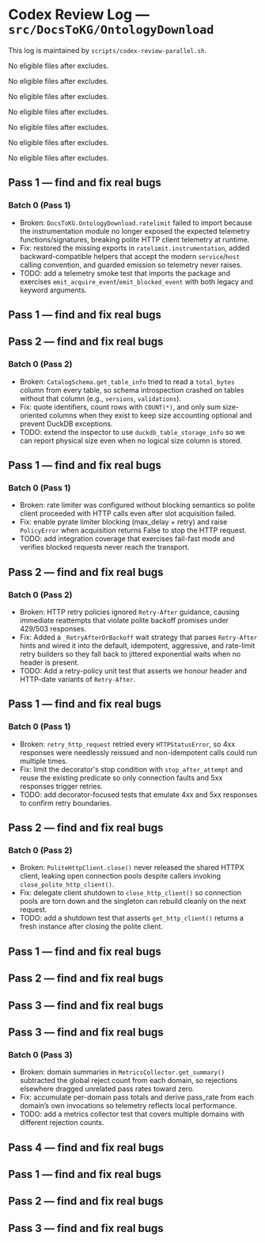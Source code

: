 # Codex Review Log — `src/DocsToKG/OntologyDownload`
This log is maintained by `scripts/codex-review-parallel.sh`.

<!-- 2025-10-22 16:55:34Z UTC -->
No eligible files after excludes.

<!-- 2025-10-22 17:01:20Z UTC -->
No eligible files after excludes.

<!-- 2025-10-22 17:13:46Z UTC -->
No eligible files after excludes.

<!-- 2025-10-23 01:39:11Z UTC -->
No eligible files after excludes.

<!-- 2025-10-23 02:48:00Z UTC -->
No eligible files after excludes.

<!-- 2025-10-23 03:05:49Z UTC -->
No eligible files after excludes.

<!-- 2025-10-23 03:55:00Z UTC -->
No eligible files after excludes.

<!-- 2025-10-23 04:04:17Z UTC -->
## Pass 1 — find and fix real bugs

### Batch 0 (Pass 1)
- Broken: `DocsToKG.OntologyDownload.ratelimit` failed to import because the instrumentation module no longer exposed the expected telemetry functions/signatures, breaking polite HTTP client telemetry at runtime.
- Fix: restored the missing exports in `ratelimit.instrumentation`, added backward-compatible helpers that accept the modern `service`/`host` calling convention, and guarded emission so telemetry never raises.
- TODO: add a telemetry smoke test that imports the package and exercises `emit_acquire_event`/`emit_blocked_event` with both legacy and keyword arguments.

<!-- 2025-10-23 04:06:49Z UTC -->
## Pass 1 — find and fix real bugs

<!-- 2025-10-23 04:06:56Z UTC -->
## Pass 2 — find and fix real bugs

### Batch 0 (Pass 2)
- Broken: `CatalogSchema.get_table_info` tried to read a `total_bytes` column from every table, so schema introspection crashed on tables without that column (e.g., `versions`, `validations`).
- Fix: quote identifiers, count rows with `COUNT(*)`, and only sum size-oriented columns when they exist to keep size accounting optional and prevent DuckDB exceptions.
- TODO: extend the inspector to use `duckdb_table_storage_info` so we can report physical size even when no logical size column is stored.

<!-- 2025-10-23 04:24:41Z UTC -->
## Pass 1 — find and fix real bugs
### Batch 0 (Pass 1)
- Broken: rate limiter was configured without blocking semantics so polite client proceeded with HTTP calls even after slot acquisition failed.
- Fix: enable pyrate limiter blocking (max_delay + retry) and raise `PolicyError` when acquisition returns False to stop the HTTP request.
- TODO: add integration coverage that exercises fail-fast mode and verifies blocked requests never reach the transport.

<!-- 2025-10-23 04:29:43Z UTC -->
## Pass 2 — find and fix real bugs

### Batch 0 (Pass 2)
- Broken: HTTP retry policies ignored `Retry-After` guidance, causing immediate reattempts that violate polite backoff promises under 429/503 responses.
- Fix: Added a `_RetryAfterOrBackoff` wait strategy that parses `Retry-After` hints and wired it into the default, idempotent, aggressive, and rate-limit retry builders so they fall back to jittered exponential waits when no header is present.
- TODO: Add a retry-policy unit test that asserts we honour header and HTTP-date variants of `Retry-After`.

<!-- 2025-10-23 04:46:08Z UTC -->
## Pass 1 — find and fix real bugs

### Batch 0 (Pass 1)
- Broken: `retry_http_request` retried every `HTTPStatusError`, so 4xx responses were needlessly reissued and non-idempotent calls could run multiple times.
- Fix: limit the decorator's stop condition with `stop_after_attempt` and reuse the existing predicate so only connection faults and 5xx responses trigger retries.
- TODO: add decorator-focused tests that emulate 4xx and 5xx responses to confirm retry boundaries.

<!-- 2025-10-23 04:48:24Z UTC -->
## Pass 2 — find and fix real bugs

### Batch 0 (Pass 2)
- Broken: `PoliteHttpClient.close()` never released the shared HTTPX client, leaking open connection pools despite callers invoking `close_polite_http_client()`.
- Fix: delegate client shutdown to `close_http_client()` so connection pools are torn down and the singleton can rebuild cleanly on the next request.
- TODO: add a shutdown test that asserts `get_http_client()` returns a fresh instance after closing the polite client.

<!-- 2025-10-23 05:59:19Z UTC -->
## Pass 1 — find and fix real bugs

<!-- 2025-10-23 05:59:23Z UTC -->
## Pass 2 — find and fix real bugs

<!-- 2025-10-23 05:59:29Z UTC -->
## Pass 3 — find and fix real bugs

<!-- 2025-10-23 07:12:00Z UTC -->
## Pass 3 — find and fix real bugs

### Batch 0 (Pass 3)
- Broken: domain summaries in `MetricsCollector.get_summary()` subtracted the global reject count from each domain, so rejections elsewhere dragged unrelated pass rates toward zero.
- Fix: accumulate per-domain pass totals and derive pass_rate from each domain’s own invocations so telemetry reflects local performance.
- TODO: add a metrics collector test that covers multiple domains with different rejection counts.

<!-- 2025-10-23 05:59:42Z UTC -->
## Pass 4 — find and fix real bugs

<!-- 2025-10-23 06:52:53Z UTC -->
## Pass 1 — find and fix real bugs

<!-- 2025-10-23 06:57:32Z UTC -->
## Pass 2 — find and fix real bugs

<!-- 2025-10-23 07:02:09Z UTC -->
## Pass 3 — find and fix real bugs
